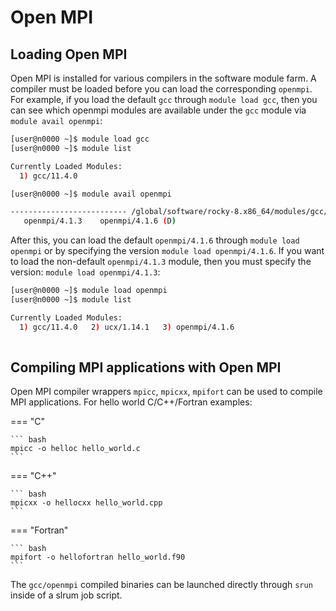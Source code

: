 # Open MPI

## Loading Open MPI

Open MPI is installed for various compilers in the software module farm. A compiler must be loaded before you can load the corresponding `openmpi`. For example, if you load the default `gcc` through `module load gcc`, then you can see which openmpi modules are available under the `gcc` module via `module avail openmpi`:

``` bash
[user@n0000 ~]$ module load gcc
[user@n0000 ~]$ module list

Currently Loaded Modules:
  1) gcc/11.4.0

[user@n0000 ~]$ module avail openmpi

-------------------------- /global/software/rocky-8.x86_64/modules/gcc/11.4.0 -----------------------
   openmpi/4.1.3    openmpi/4.1.6 (D)
```

After this, you can load the default `openmpi/4.1.6` through `module load openmpi` or by specifying the version `module load openmpi/4.1.6`. If you want to load the non-default `openmpi/4.1.3` module, then you must specify the version: `module load openmpi/4.1.3`:

``` bash
[user@n0000 ~]$ module load openmpi
[user@n0000 ~]$ module list

Currently Loaded Modules:
  1) gcc/11.4.0   2) ucx/1.14.1   3) openmpi/4.1.6
  
```

## Compiling MPI applications with Open MPI

Open MPI compiler wrappers `mpicc`, `mpicxx`, `mpifort` can be used to compile MPI applications. For hello world C/C++/Fortran examples:

=== "C"

    ``` bash
    mpicc -o helloc hello_world.c
    ```

=== "C++"

    ``` bash
    mpicxx -o hellocxx hello_world.cpp
    ```

=== "Fortran"

    ``` bash
    mpifort -o hellofortran hello_world.f90
    ```

The `gcc/openmpi` compiled binaries can be launched directly through `srun` inside of a slrum job script.